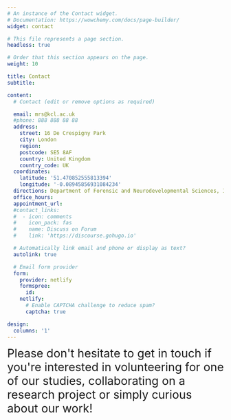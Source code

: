 ```yaml
---
# An instance of the Contact widget.
# Documentation: https://wowchemy.com/docs/page-builder/
widget: contact

# This file represents a page section.
headless: true

# Order that this section appears on the page.
weight: 10

title: Contact
subtitle:

content:
  # Contact (edit or remove options as required)

  email: mrs@kcl.ac.uk
  #phone: 888 888 88 88
  address:
    street: 16 De Crespigny Park
    city: London
    region: 
    postcode: SE5 8AF
    country: United Kingdom
    country_code: UK
  coordinates:
    latitude: '51.470852555813394'
    longitude: '-0.08945856931084234'
  directions: Department of Forensic and Neurodevelopmental Sciences, IoPPN Main Building (Floor 1)
  office_hours:
  appointment_url: 
  #contact_links:
  #  - icon: comments
  #    icon_pack: fas
  #    name: Discuss on Forum
  #    link: 'https://discourse.gohugo.io'

  # Automatically link email and phone or display as text?
  autolink: true

  # Email form provider
  form:
    provider: netlify
    formspree:
      id:
    netlify:
      # Enable CAPTCHA challenge to reduce spam?
      captcha: true

design:
  columns: '1'
---
```


<span style="font-size:20.0pt; text-align:center"> Please don't hesitate to get in touch if you're interested in volunteering for one of our studies, collaborating on a research project or simply curious about our work! </span>
